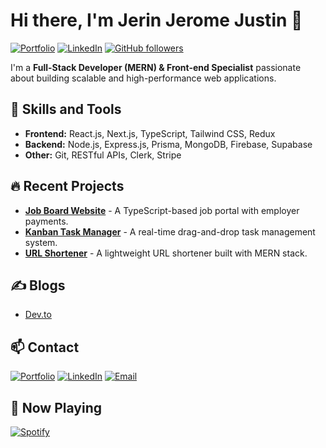 # Hi there, I'm Jerin Jerome Justin 👋  

[![Portfolio](https://img.shields.io/badge/Portfolio-%2312100E.svg?&style=for-the-badge&logo=vercel&logoColor=white)](https://jerin3j.vercel.app/)
[![LinkedIn](https://img.shields.io/badge/LinkedIn-blue?style=for-the-badge&logo=linkedin)](https://www.linkedin.com/in/jerin-jerome-justin/)
[![GitHub followers](https://img.shields.io/github/followers/Jerin3j?label=Follow&style=for-the-badge&logo=github)](https://github.com/Jerin3j)

I'm a **Full-Stack Developer (MERN) & Front-end Specialist** passionate about building scalable and high-performance web applications.  

## 🚀 Skills and Tools  
- **Frontend:** React.js, Next.js, TypeScript, Tailwind CSS, Redux  
- **Backend:** Node.js, Express.js, Prisma, MongoDB, Firebase, Supabase  
- **Other:** Git, RESTful APIs, Clerk, Stripe  

## 🔥 Recent Projects  
- [**Job Board Website**](https://github.com/Jerin3j/JobBoard) - A TypeScript-based job portal with employer payments.  
- [**Kanban Task Manager**](https://github.com/Jerin3j/Kanban-Board) - A real-time drag-and-drop task management system.  
- [**URL Shortener**](https://github.com/Jerin3j/URL-Shortener) - A lightweight URL shortener built with MERN stack.  

## ✍️ Blogs  
- [Dev.to](https://dev.to/jerin3j)  

## 📫 Contact  
[![Portfolio](https://img.shields.io/badge/Portfolio-%2312100E.svg?&style=for-the-badge&logo=vercel&logoColor=white)](https://jerin3j.vercel.app/)
[![LinkedIn](https://img.shields.io/badge/LinkedIn-blue?style=for-the-badge&logo=linkedin)](https://www.linkedin.com/in/jerin-jerome-justin/)
[![Email](https://img.shields.io/badge/Email-D14836?style=for-the-badge&logo=gmail&logoColor=white)](mailto:jerinjeromejustin@gmail.com)  

## 🎵 Now Playing  
[![Spotify](https://spotify-github-readme.vercel.app/api/spotify)](https://open.spotify.com/)  
